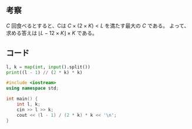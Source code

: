 ## 考察

$C$ 回食べるとすると、Cは $C \times (2 \times K) < L$ を満たす最大の $C$ である。
よって、求める答えは $\lfloor {L - 1}{2 \times K} \rfloor \times K$ である。

## コード

``` py
l, k = map(int, input().split())
print((l - 1) // (2 * k) * k)
```

``` cpp
#include <iostream>
using namespace std;

int main() {
	int l, k;
	cin >> l >> k;
	cout << (l - 1) / (2 * k) * k << '\n';
}
```